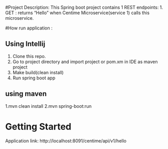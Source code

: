 #Project Description: This Spring boot project contains 1 REST endpoints:
    1. GET : returns “Hello” when Centime Microservice(service 1) calls this microservice.
    
#How run application : 

## Using Intellij
1. Clone this repo.
2. Go to project directory and import project or pom.xm in IDE as maven project
4. Make build(clean install)
5. Run spring boot app

## using maven
 1.mvn clean install
 2.mvn spring-boot:run
 

# Getting Started
Application link: http://localhost:8091/centime/api/v1/hello
